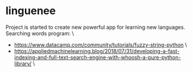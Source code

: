 # linguenee
Project is started to create new powerful app for learning new languages.\
Searching words program: \
* https://www.datacamp.com/community/tutorials/fuzzy-string-python \
* https://appliedmachinelearning.blog/2018/07/31/developing-a-fast-indexing-and-full-text-search-engine-with-whoosh-a-pure-python-library/ \
